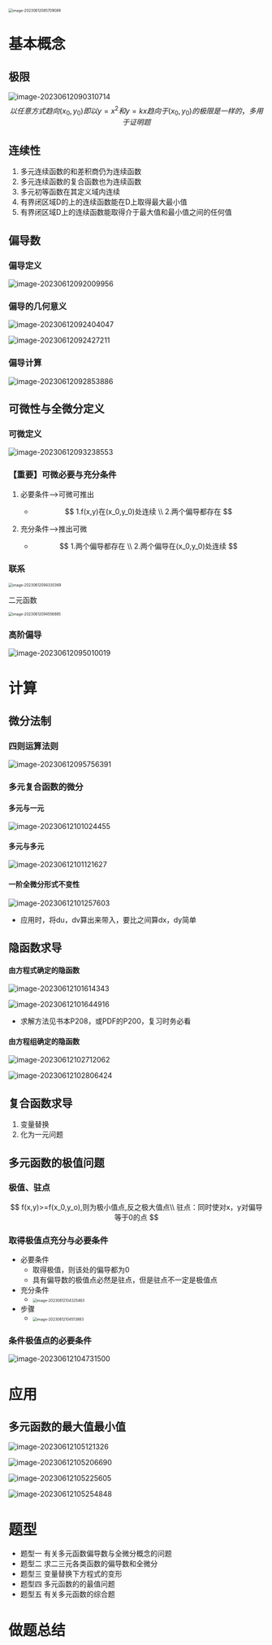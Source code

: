 <img src="images/image-20230612085709089.png" alt="image-20230612085709089" style="zoom:50%;" />

# 基本概念

## 极限

![image-20230612090310714](images/image-20230612090310714.png)
$$
以任意方式趋向(x_0,y_0)即以y=x^2和y=kx趋向于(x_0,y_0)的极限是一样的，多用于证明题
$$

## 连续性

1. 多元连续函数的和差积商仍为连续函数
2. 多元连续函数的复合函数也为连续函数
3. 多元初等函数在其定义域内连续
4. 有界闭区域D的上的连续函数能在D上取得最大最小值
5. 有界闭区域D上的连续函数能取得介于最大值和最小值之间的任何值



## 偏导数

### 偏导定义

![image-20230612092009956](images/image-20230612092009956.png)

### 偏导的几何意义

![image-20230612092404047](images/image-20230612092404047.png)

![image-20230612092427211](images/image-20230612092427211.png)



### 偏导计算

![image-20230612092853886](images/image-20230612092853886.png)



## 可微性与全微分定义

### 可微定义

![image-20230612093238553](images/image-20230612093238553.png)

### 【重要】可微必要与充分条件	

1. 必要条件-->可微可推出

   - $$
     1.f(x,y)在(x_0,y_0)处连续 \\ 2.两个偏导都存在
     $$

2. 充分条件-->推出可微

   - $$
     1.两个偏导都存在 \\
     2.两个偏导在(x_0,y_0)处连续
     $$

### 联系

<img src="images/image-20230612094330369.png" alt="image-20230612094330369" style="zoom:50%;" />

二元函数

<img src="images/image-20230612094556885.png" alt="image-20230612094556885" style="zoom:50%;" />

### 高阶偏导

![image-20230612095010019](images/image-20230612095010019.png)





# 计算



## 微分法制

### 四则运算法则

![image-20230612095756391](images/image-20230612095756391.png)



### 多元复合函数的微分

#### 多元与一元

![image-20230612101024455](images/image-20230612101024455.png)

#### 多元与多元

![image-20230612101121627](images/image-20230612101121627.png)



#### 一阶全微分形式不变性

![image-20230612101257603](images/image-20230612101257603.png)

- 应用时，将du，dv算出来带入，要比之间算dx，dy简单



## 隐函数求导

#### 由方程式确定的隐函数

![image-20230612101614343](images/image-20230612101614343.png)



![image-20230612101644916](images/image-20230612101644916.png)

- 求解方法见书本P208，或PDF的P200，复习时务必看



#### 由方程组确定的隐函数

![image-20230612102712062](images/image-20230612102712062.png)



![image-20230612102806424](images/image-20230612102806424.png)



## 复合函数求导

1. 变量替换
2. 化为一元问题



## 多元函数的极值问题

### 极值、驻点

$$
f(x,y)>=f(x_0,y_o),则为极小值点,反之极大值点\\
驻点：同时使对x，y对偏导等于0的点
$$

### 取得极值点充分与必要条件

- 必要条件
  - 取得极值，则该处的偏导都为0
  - 具有偏导数的极值点必然是驻点，但是驻点不一定是极值点
- 充分条件
  - <img src="images/image-20230612104325463.png" alt="image-20230612104325463" style="zoom:50%;" />
- 步骤
  - <img src="images/image-20230612104513883.png" alt="image-20230612104513883" style="zoom:50%;" />



### 条件极值点的必要条件

![image-20230612104731500](images/image-20230612104731500.png)





# 应用

## 多元函数的最大值最小值

![image-20230612105121326](images/image-20230612105121326.png)



![image-20230612105206690](images/image-20230612105206690.png)



![image-20230612105225605](images/image-20230612105225605.png)

![image-20230612105254848](images/image-20230612105254848.png)





# 题型

- 题型一 有关多元函数偏导数与全微分概念的问题
- 题型二 求二三元各类函数的偏导数和全微分
- 题型三 变量替换下方程式的变形
- 题型四 多元函数的的最值问题
- 题型五 有关多元函数的综合题





# 做题总结

